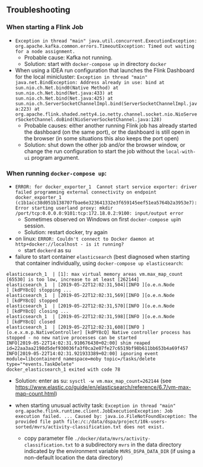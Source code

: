 ## Troubleshooting
### When starting a Flink Job
* `Exception in thread "main" java.util.concurrent.ExecutionException: org.apache.kafka.common.errors.TimeoutException: Timed out waiting for a node assignment.`
  * Probable cause: Kafka not running.
  * Solution: start with `docker-compose up` in directory `docker`
* When using a IDEA run configuration that launches the Flink Dashboard for the local minicluster: `Exception in thread "main" java.net.BindException: Address already in use: bind
	at sun.nio.ch.Net.bind0(Native Method)
	at sun.nio.ch.Net.bind(Net.java:433)
	at sun.nio.ch.Net.bind(Net.java:425)
	at sun.nio.ch.ServerSocketChannelImpl.bind(ServerSocketChannelImpl.java:223)
	at org.apache.flink.shaded.netty4.io.netty.channel.socket.nio.NioServerSocketChannel.doBind(NioServerSocketChannel.java:128)`
  * Probable causes: either another running Flink job has already started the dashboard (on the same port), or the dashboard is still open in the browser (in some situations this also keeps the port open)
  * Solution: shut down the other job and/or the browser window, or change the run configuration to start the job without the `local-with-ui` program argument.

### When running `docker-compose up`:
  * `ERROR: for docker_exporter_1  Cannot start service exporter: driver failed programming external connectivity on endpoint docker_exporter_1 (c1b1acc38d051b138707fbae6e323641332e3f659145eef51ea5764b2a3953e7): Error starting userland proxy: mkdir /port/tcp:0.0.0.0:9101:tcp:172.18.0.2:9100: input/output error`
    * Sometimes observed on Windows on first `docker-compose up`in session.
    * Solution: restart docker, try again
  * on linux: `ERROR: Couldn't connect to Docker daemon at http+docker://localhost - is it running?`
    * start `dockerd` as su
* failure to start container `elasticsearch` (best diagnosed when starting that container individually, using 
`docker-compose up elasticsearch`:
```
elasticsearch_1  | [1]: max virtual memory areas vm.max_map_count [65530] is too low, increase to at least [262144]
elasticsearch_1  | [2019-05-22T12:02:31,504][INFO ][o.e.n.Node               ] [kdPY8cQ] stopping ...
elasticsearch_1  | [2019-05-22T12:02:31,569][INFO ][o.e.n.Node               ] [kdPY8cQ] stopped
elasticsearch_1  | [2019-05-22T12:02:31,570][INFO ][o.e.n.Node               ] [kdPY8cQ] closing ...
elasticsearch_1  | [2019-05-22T12:02:31,598][INFO ][o.e.n.Node               ] [kdPY8cQ] closed
elasticsearch_1  | [2019-05-22T12:02:31,608][INFO ][o.e.x.m.p.NativeController] [kdPY8cQ] Native controller process has stopped - no new native processes can be started
INFO[2019-05-22T14:02:31.910676430+02:00] shim reaped                                   id=22aa3aa2198d5def930036fa3f0ca2e07fe27c6519bf98b611bb653b4a69f457
INFO[2019-05-22T14:02:31.921933389+02:00] ignoring event                                module=libcontainerd namespace=moby topic=/tasks/delete type="*events.TaskDelete"
docker_elasticsearch_1 exited with code 78
```
  * Solution: enter as su: `sysctl -w vm.max_map_count=262144` (see https://www.elastic.co/guide/en/elasticsearch/reference/6.7/vm-max-map-count.html)

* when starting unusual activity task: `Exception in thread "main" org.apache.flink.runtime.client.JobExecutionException: Job execution failed. ... Caused by: java.io.FileNotFoundException: The provided file path file:/c:/data/dspa/project/10k-users-sorted/mvrs/activity-classification.txt does not exist.`
  * copy parameter file `./docker/data/mvrs/activity-classification.txt` to a subdirectory `mvrs` in the data directory indicated by the environment variable `MVRS_DSPA_DATA_DIR` (if using a non-default location the data directory)
